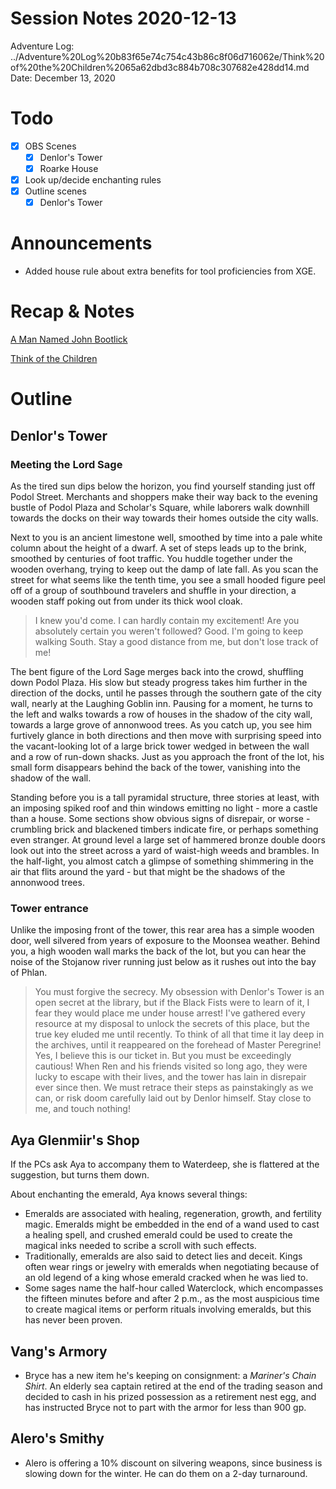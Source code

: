 # Session Notes 2020-12-13

Adventure Log: ../Adventure%20Log%20b83f65e74c754c43b86c8f06d716062e/Think%20of%20the%20Children%2065a62dbd3c884b708c307682e428dd14.md
Date: December 13, 2020

# Todo

- [x]  OBS Scenes
    - [x]  Denlor's Tower
    - [x]  Roarke House
- [x]  Look up/decide enchanting rules
- [x]  Outline scenes
    - [x]  Denlor's Tower

# Announcements

- Added house rule about extra benefits for tool proficiencies from XGE.

# Recap & Notes

[A Man Named John Bootlick](../Adventure%20Log/%F0%9F%91%A2%20A%20Man%20Named%20John%20Bootlick.md) 

[Think of the Children](../Adventure%20Log/%F0%9F%91%BC%F0%9F%8F%BC%20Think%20of%20the%20Children.md) 

# Outline

## Denlor's Tower

### Meeting the Lord Sage

As the tired sun dips below the horizon, you find yourself standing just off Podol Street. Merchants and shoppers make their way back to the evening bustle of Podol Plaza and Scholar's Square, while laborers walk downhill towards the docks on their way towards their homes outside the city walls.

Next to you is an ancient limestone well, smoothed by time into a pale white column about the height of a dwarf. A set of steps leads up to the brink, smoothed by centuries of foot traffic. You huddle together under the wooden overhang, trying to keep out the damp of late fall. As you scan the street for what seems like the tenth time, you see a small hooded figure peel off of a group of southbound travelers and shuffle in your direction, a wooden staff poking out from under its thick wool cloak.

> I knew you'd come. I can hardly contain my excitement! Are you absolutely certain you weren't followed? Good. I'm going to keep walking South. Stay a good distance from me, but don't lose track of me!
> 

The bent figure of the Lord Sage merges back into the crowd, shuffling down Podol Plaza. His slow but steady progress takes him further in the direction of the docks, until he passes through the southern gate of the city wall, nearly at the Laughing Goblin inn. Pausing for a moment, he turns to the left and walks towards a row of houses in the shadow of the city wall, towards a large grove of annonwood trees. As you catch up, you see him furtively glance in both directions and then move with surprising speed into the vacant-looking lot of a large brick tower wedged in between the wall and a row of run-down shacks. Just as you approach the front of the lot, his small form disappears behind the back of the tower, vanishing into the shadow of the wall.

Standing before you is a tall pyramidal structure, three stories at least, with an imposing spiked roof and thin windows emitting no light - more a castle than a house. Some sections show obvious signs of disrepair, or worse - crumbling brick and blackened timbers indicate fire, or perhaps something even stranger. At ground level a large set of hammered bronze double doors look out into the street across a yard of waist-high weeds and brambles. In the half-light, you almost catch a glimpse of something shimmering in the air that flits around the yard - but that might be the shadows of the annonwood trees.

### Tower entrance

Unlike the imposing front of the tower, this rear area has a simple wooden door, well silvered from years of exposure to the Moonsea weather. Behind you, a high wooden wall marks the back of the lot, but you can hear the noise of the Stojanow river running just below as it rushes out into the bay of Phlan.

> You must forgive the secrecy. My obsession with Denlor's Tower is an open secret at the library, but if the Black Fists were to learn of it, I fear they would place me under house arrest! I've gathered every resource at my disposal to unlock the secrets of this place, but the true key eluded me until recently. To think of all that time it lay deep in the archives, until it reappeared on the forehead of Master Peregrine! Yes, I believe this is our ticket in. But you must be exceedingly cautious! When Ren and his friends visited so long ago, they were lucky to escape with their lives, and the tower has lain in disrepair ever since then. We must retrace their steps as painstakingly as we can, or risk doom carefully laid out by Denlor himself. Stay close to me, and touch nothing!
> 

## Aya Glenmiir's Shop

If the PCs ask Aya to accompany them to Waterdeep, she is flattered at the suggestion, but turns them down.

About enchanting the emerald, Aya knows several things:

- Emeralds are associated with healing, regeneration, growth, and fertility magic. Emeralds might be embedded in the end of a wand used to cast a healing spell, and crushed emerald could be used to create the magical inks needed to scribe a scroll with such effects.
- Traditionally, emeralds are also said to detect lies and deceit. Kings often wear rings or jewelry with emeralds when negotiating because of an old legend of a king whose emerald cracked when he was lied to.
- Some sages name the half-hour called Waterclock, which encompasses the fifteen minutes before and after 2 p.m., as the most auspicious time to create magical items or perform rituals involving emeralds, but this has never been proven.

## Vang's Armory

- Bryce has a new item he's keeping on consignment: a *Mariner's Chain Shirt*. An elderly sea captain retired at the end of the trading season and decided to cash in his prized possession as a retirement nest egg, and has instructed Bryce not to part with the armor for less than 900 gp.

## Alero's Smithy

- Alero is offering a 10% discount on silvering weapons, since business is slowing down for the winter. He can do them on a 2-day turnaround.